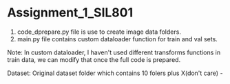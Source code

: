 # Assignment_1_SIL801


1. code_dprepare.py file is use to create image data folders.
2. main.py file contains custom dataloader function for train and val sets. 

Note:
In custom dataloader, I haven't used different transforms functions in train data, we can modify that 
once the full code is prepared. 


Dataset: 
Original dataset folder which contains 10 folers plus X(don't care) - 
